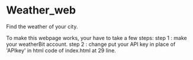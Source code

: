 # Weather_web
Find the weather of your city.

To make this webpage works, your have to take a few steps:
step 1 : make your weatherBit account.
step 2 : change put your API key in place of 'APIkey' in html code of index.html at 29 line.
